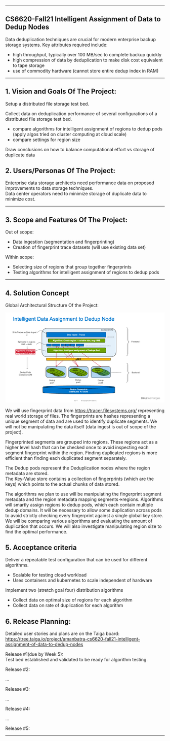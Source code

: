 
** **
## CS6620-Fall21 Intelligent Assignment of Data to Dedup Nodes  

Data deduplication techniques are crucial for modern enterprise backup storage systems. Key attributes required include:
- high throughput, typically over 100 MB/sec to complete backup quickly  
- high compression of data by deduplication to make disk cost equivalent to tape storage  
- use of commodity hardware (cannot store entire dedup index in RAM)   

** **

## 1.   Vision and Goals Of The Project:

Setup a distributed file storage test bed.   

Collect data on deduplication performance of several configurations of a distributed file storage test bed.   
  - compare algorithms for intelligent assignment of regions to dedup pods   
    (apply algos tried on cluster computing at cloud scale)  
  - compare settings for region size    

Draw conclusions on how to balance computational effort vs storage of duplicate data

## 2. Users/Personas Of The Project:

Enterprise data storage architects need performance data on proposed improvements to data storage techniques.   
Data center operators need to minimize storage of duplicate data to minimize cost. 

** **

## 3.   Scope and Features Of The Project:

Out of scope:
- Data ingestion (segmentation and fingerprinting)
- Creation of fingerprint trace datasets (will use existing data set)

Within scope: 
- Selecting size of regions that group together fingerprints
- Testing algorithms for intelligent assignment of regions to dedup pods


** **

## 4. Solution Concept

Global Architectural Structure Of the Project:

![Conceptual Diagram](https://github.com/yrrah/cs6620-fall21-intelligent-assignment-of-data-to-dedup-nodes/blob/main/conceptual-diagram.png)

We will use fingerprint data from https://tracer.filesystems.org/ representing real world storage of files. The fingerprints are hashes representing a unique segment of data and are used to identify duplicate segments. We will not be manipulating the data itself (data ingest is out of scope of the project).   

Fingerprinted segments are grouped into regions. These regions act as a higher level hash that can be checked once to avoid inspecting each segment fingerprint within the region. Finding duplicated regions is more efficient than finding each duplicated segment separately.   

The Dedup pods represent the Deduplication nodes where the region metadata are stored.  
The Key-Value store contains a collection of fingerprints (which are the keys) which points to the actual chunks of data stored.  
  
The algorithms we plan to use will be manipulating the fingerprint segment metadata and the region metadata mapping segments->regions. Algorithms will smartly assign regions to dedup pods, which each contain multiple dedup domains. It will be necessary to allow some duplication across pods to avoid strictly checking every fingerprint against a single global key store. We will be comparing various algorithms and evaluating the amount of duplication that occurs.  We will also investigate manipulating region size to find the optimal performance. 
## 5. Acceptance criteria

Deliver a repeatable test configuration that can be used for different algorithms. 
- Scalable for testing cloud workload
- Uses containers and kubernetes to scale independent of hardware 

Implement two (stretch goal four) distribution algorithms  
- Collect data on optimal size of regions for each algorithm  
- Collect data on rate of duplication for each algorithm

## 6.  Release Planning:

Detailed user stories and plans are on the Taiga board: https://tree.taiga.io/project/amanbatra-cs6620-fall21-intelligent-assignment-of-data-to-dedup-nodes

Release #1(due by Week 5):  
Test bed established and validated to be ready for algorithm testing. 


Release #2:

…

Release #3:

…

Release #4:

…

Release #5:


** **


